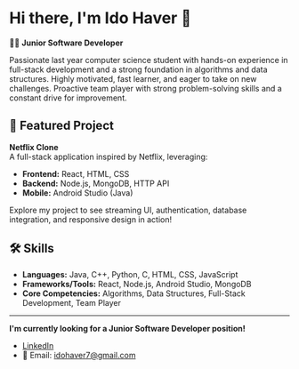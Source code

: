 # Hi there, I'm Ido Haver 👋

👨‍💻 **Junior Software Developer**

Passionate last year computer science student with hands-on experience in full-stack development and a strong foundation in algorithms and data structures. Highly motivated, fast learner, and eager to take on new challenges. Proactive team player with strong problem-solving skills and a constant drive for improvement.

## 🚀 Featured Project
**Netflix Clone**  
A full-stack application inspired by Netflix, leveraging:
- **Frontend:** React, HTML, CSS
- **Backend:** Node.js, MongoDB, HTTP API
- **Mobile:** Android Studio (Java)

Explore my project to see streaming UI, authentication, database integration, and responsive design in action!

## 🛠️ Skills
- **Languages:** Java, C++, Python, C, HTML, CSS, JavaScript
- **Frameworks/Tools:** React, Node.js, Android Studio, MongoDB
- **Core Competencies:** Algorithms, Data Structures, Full-Stack Development, Team Player

---

**I'm currently looking for a Junior Software Developer position!**

- [LinkedIn](https://www.linkedin.com/in/ido-haver)
- 📧 Email: idohaver7@gmail.com

